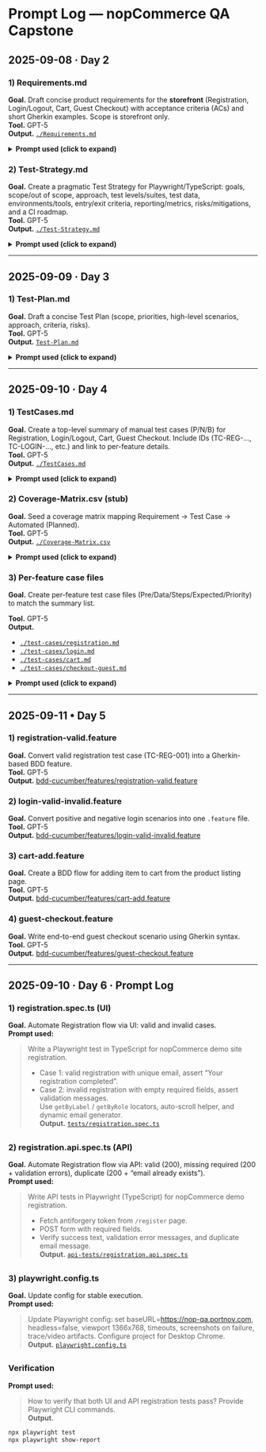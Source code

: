 # Prompt Log — nopCommerce QA Capstone

## 2025-09-08 · Day 2

### 1) Requirements.md
**Goal.** Draft concise product requirements for the **storefront** (Registration, Login/Logout, Cart, Guest Checkout) with acceptance criteria (ACs) and short Gherkin examples. Scope is storefront only.  
**Tool.** GPT-5  
**Output.** [`./Requirements.md`](./Requirements.md)

<details>
<summary><b>Prompt used (click to expand)</b></summary>

```text
Draft Requirements.md for the nopCommerce storefront (https://nop-qa.portnov.com).
Include: Scope, Out of Scope, Assumptions. For features Registration, Login/Logout,
Shopping Cart, Guest Checkout — write clear Acceptance Criteria and provide a short
Gherkin example for the happy path (plus one negative for Registration).
Keep the wording concise and implementation-agnostic.
```

</details>

###


### 2) Test-Strategy.md
**Goal.** Create a pragmatic Test Strategy for Playwright/TypeScript: goals, scope/out of scope, approach, test levels/suites, test data, environments/tools, entry/exit criteria, reporting/metrics, risks/mitigations, and a CI roadmap.  
**Tool.** GPT-5  
**Output.** [`./Test-Strategy.md`](./Test-Strategy.md)

<details>
<summary><b>Prompt used (click to expand)</b></summary>

```text
Draft Test-Strategy.md for the nopCommerce storefront automated with Playwright (TypeScript).
Include: Goals; Scope & Out of Scope; Approach (risk-based, resilient selectors);
Test Levels (Smoke/Functional/Negative/Regression); Test Data; Environments & Tools;
Structure & Tagging; Entry/Exit Criteria; Reporting & Metrics; Risks & Mitigations;
CI roadmap for GitHub Actions. Keep it concise and practical.
```

</details>

---

## 2025-09-09 · Day 3

### 1) Test-Plan.md
**Goal.** Draft a concise Test Plan (scope, priorities, high-level scenarios, approach, criteria, risks).  
**Tool.** GPT-5  
**Output.** [`Test-Plan.md`](Test-Plan.md)

<details>
<summary><b>Prompt used (click to expand)</b></summary>

```text
Draft Test-Plan.md for nopCommerce storefront: objectives; scope/in & out; test levels (smoke/functional/negative/regression/e2e);
priorities (P0/P1/P2); approach (Playwright+TS, role/label-first selectors, data strategy); environments/tools; entry/exit criteria;
high-level scenarios per feature; reporting/metrics; risks; deliverables. Keep it concrete and concise.
```

</details>

---

## 2025-09-10 · Day 4

### 1) TestCases.md
**Goal.** Create a top-level summary of manual test cases (P/N/B) for Registration, Login/Logout, Cart, Guest Checkout. Include IDs (TC-REG-…, TC-LOGIN-…, etc.) and link to per-feature details.  
**Tool.** GPT-5  
**Output.** [`./TestCases.md`](./TestCases.md)

<details>
<summary><b>Prompt used (click to expand)</b></summary>

```text
Create docs/TestCases.md: a concise list of manual cases for Registration, Login/Logout, Cart, Guest Checkout.
For each: ID (e.g., TC-REG-001), short title, Type (P/N/B). Add a “Details” line that links to per-feature files:
  docs/test-cases/registration.md, login.md, cart.md, checkout-guest.md (relative links from docs/Prompt-Log.md must be ./test-cases/<file>.md when referenced from TestCases.md).
Keep it clean and consistent with previous days.
```

</details>

### 2) Coverage-Matrix.csv (stub)
**Goal.** Seed a coverage matrix mapping Requirement → Test Case → Automated (Planned).  
**Tool.** GPT-5  
**Output.** [`./Coverage-Matrix.csv`](./Coverage-Matrix.csv)

<details>
<summary><b>Prompt used (click to expand)</b></summary>

```text
Create docs/Coverage-Matrix.csv with columns: Requirement, Test Case ID, Automated, Notes.
Populate rows for Registration (TC-R…), Login (TC-L…), Cart (TC-C…), Checkout (TC-CH…).
Set Automated=Planned for now. Keep CSV header and values simple (no extra commas inside cells).
```

</details>

### 3) Per-feature case files  
**Goal.**  Create per-feature test case files (Pre/Data/Steps/Expected/Priority) to match the summary list.  
  
**Tool.** GPT-5  
**Output.**  
- [`./test-cases/registration.md`](./test-cases/registration.md)
- [`./test-cases/login.md`](./test-cases/login.md)
- [`./test-cases/cart.md`](./test-cases/cart.md)
- [`./test-cases/checkout-guest.md`](./test-cases/checkout-guest.md)

<details> 
<summary><b>Prompt used (click to expand)</b></summary>

```text
Generate per-feature test case stubs:
  docs/test-cases/registration.md
  docs/test-cases/login.md
  docs/test-cases/cart.md
  docs/test-cases/checkout-guest.md
For each file: list the cases with ID/Title/Type, then provide a “Use structure: Pre / Data / Steps / ER” note so the team can expand details later.
Notes: Test case detailing (Preconditions / Data / Steps / Expected) completed with GPT-5 assistance. Prompt used interactively during case-by-case creation.

```

</details>

---

## 2025-09-11 • Day 5

### 1) registration-valid.feature  
**Goal.** Convert valid registration test case (TC-REG-001) into a Gherkin-based BDD feature.  
**Tool.** GPT-5  
**Output.** [bdd-cucumber/features/registration-valid.feature](../bdd-cucumber/features/registration-valid.feature)

### 2) login-valid-invalid.feature  
**Goal.** Convert positive and negative login scenarios into one `.feature` file.  
**Tool.** GPT-5  
**Output.** [bdd-cucumber/features/login-valid-invalid.feature](../bdd-cucumber/features/login-valid-invalid.feature)

### 3) cart-add.feature  
**Goal.** Create a BDD flow for adding item to cart from the product listing page.  
**Tool.** GPT-5  
**Output.** [bdd-cucumber/features/cart-add.feature](../bdd-cucumber/features/cart-add.feature)

### 4) guest-checkout.feature  
**Goal.** Write end-to-end guest checkout scenario using Gherkin syntax.  
**Tool.** GPT-5  
**Output.** [bdd-cucumber/features/guest-checkout.feature](../bdd-cucumber/features/guest-checkout.feature)  

---  

## 2025-09-10 · Day 6 · Prompt Log

### 1) registration.spec.ts (UI)
**Goal.** Automate Registration flow via UI: valid and invalid cases.  
**Prompt used:**  
> Write a Playwright test in TypeScript for nopCommerce demo site registration.  
> - Case 1: valid registration with unique email, assert “Your registration completed”.  
> - Case 2: invalid registration with empty required fields, assert validation messages.  
> Use `getByLabel` / `getByRole` locators, auto-scroll helper, and dynamic email generator.  
**Output.** [`tests/registration.spec.ts`](tests/registration.spec.ts)

##

### 2) registration.api.spec.ts (API)
**Goal.** Automate Registration flow via API: valid (200), missing required (200 + validation errors), duplicate (200 + “email already exists”).  
**Prompt used:**  
> Write API tests in Playwright (TypeScript) for nopCommerce demo registration.  
> - Fetch antiforgery token from `/register` page.  
> - POST form with required fields.  
> - Verify success text, validation error messages, and duplicate email message.  
**Output.** [`api-tests/registration.api.spec.ts`](api-tests/registration.api.spec.ts)

##

### 3) playwright.config.ts
**Goal.** Update config for stable execution.  
**Prompt used:**  
> Update Playwright config: set baseURL=https://nop-qa.portnov.com, headless=false, viewport 1366x768, timeouts, screenshots on failure, trace/video artifacts. Configure project for Desktop Chrome.  
**Output.** [`playwright.config.ts`](playwright.config.ts)

##

### Verification
**Prompt used:**  
> How to verify that both UI and API registration tests pass? Provide Playwright CLI commands.  
**Output.**  
```bash
npx playwright test
npx playwright show-report



